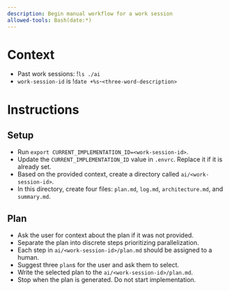 ```yaml
---
description: Begin manual workflow for a work session
allowed-tools: Bash(date:*)
---
```


# Context
- Past work sessions: !`ls ./ai`
- `work-session-id` is !`date +%s`-`<three-word-description>`

# Instructions
## Setup
- Run `export CURRENT_IMPLEMENTATION_ID=<work-session-id>`.
- Update the `CURRENT_IMPLEMENTATION_ID` value in `.envrc`. Replace it if it is already set.
- Based on the provided context, create a directory called `ai/<work-session-id>`.
- In this directory, create four files: `plan.md`, `log.md`, `architecture.md`, and `summary.md`.
## Plan
- Ask the user for context about the plan if it was not provided.
- Separate the plan into discrete steps prioritizing parallelization.
- Each step in `ai/<work-session-id>/plan.md` should be assigned to a human.
- Suggest three `plan`s for the user and ask them to select.
- Write the selected plan to the `ai/<work-session-id>/plan.md`.
- Stop when the plan is generated. Do not start implementation.
